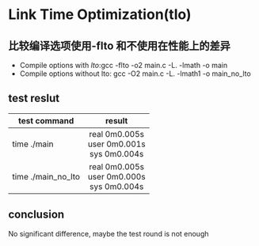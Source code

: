 # Link Time Optimization(tlo)

## 比较编译选项使用-flto 和不使用在性能上的差异
- Compile options with *lto*:gcc -flto -o2 main.c -L. -lmath -o main
- Compile options without lto: gcc -O2 main.c -L. -lmath1 -o main_no_lto

## test reslut 
| test command        | result          
| ------------------- |:-------------:|
| time ./main         | real    0m0.005s <br> user    0m0.001s <br> sys     0m0.004s |
| time ./main_no_lto  | real    0m0.005s <br> user    0m0.000s <br> sys     0m0.004s |

## conclusion
No significant difference, maybe the test round is not enough
